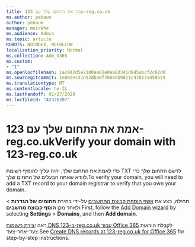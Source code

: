 ```yaml
---
title: אמת את התחום שלך עם 123-reg.co.uk
ms.author: pebaum
author: pebaum
manager: mnirkhe
ms.audience: Admin
ms.topic: article
ROBOTS: NOINDEX, NOFOLLOW
localization_priority: Normal
ms.collection: Adm_O365
ms.custom:
- "1"
ms.openlocfilehash: 1ac842d5e2100aa82e0aa8d341d845abcf2c82d0
ms.sourcegitcommit: 1e86dec31d92dba0f7804db9d11c47017a450579
ms.translationtype: MT
ms.contentlocale: he-IL
ms.lasthandoff: 02/27/2020
ms.locfileid: "42326207"
---
```

# <a name="verify-your-domain-with-123-regcouk"></a><span data-ttu-id="14924-102">אמת את התחום שלך עם 123-reg.co.uk</span><span class="sxs-lookup"><span data-stu-id="14924-102">Verify your domain with 123-reg.co.uk</span></span>

<span data-ttu-id="14924-103">כדי לאמת את התחום שלך, יהיה עליך להוסיף רשומת TXT לרשם התחום שלך כדי לוודא שאתה הבעלים של התחום שלך.</span><span class="sxs-lookup"><span data-stu-id="14924-103">To verify your domain, you will need to add a TXT record to your domain registrar to verify that you own your domain.</span></span> 

<span data-ttu-id="14924-104">תחילה, בצע את [אשף הוספת קבוצת המחשבים](https://portal.office.com/adminportal/home#/Domains) על-ידי בחירת **תחומים** **של הגדרות** \> ולאחר מכן **הוסף קבוצת מחשבים**.</span><span class="sxs-lookup"><span data-stu-id="14924-104">First, follow the [Add Domain wizard](https://portal.office.com/adminportal/home#/Domains) by selecting **Settings** \> **Domains**, and then **Add domain**.</span></span>
  
<span data-ttu-id="14924-105">ראה [יצירת רשומות DNS ב-123-reg.co.uk עבור Office 365](https://docs.microsoft.com/microsoft-365/admin/dns/create-dns-records-at-123-reg-co-uk) לקבלת הוראות צעד-אחר-צעד.</span><span class="sxs-lookup"><span data-stu-id="14924-105">See [Create DNS records at 123-reg.co.uk for Office 365](https://docs.microsoft.com/microsoft-365/admin/dns/create-dns-records-at-123-reg-co-uk) for step-by-step instructions.</span></span>